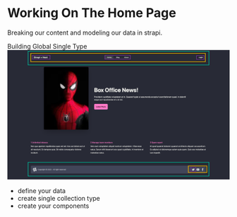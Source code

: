 # Working On The Home Page

Breaking our content and modeling our data in strapi.

Building Global Single Type 
![Alt text](/lessons/images/global-collection-types.png)

- define your data
- create single collection type
- create your components


